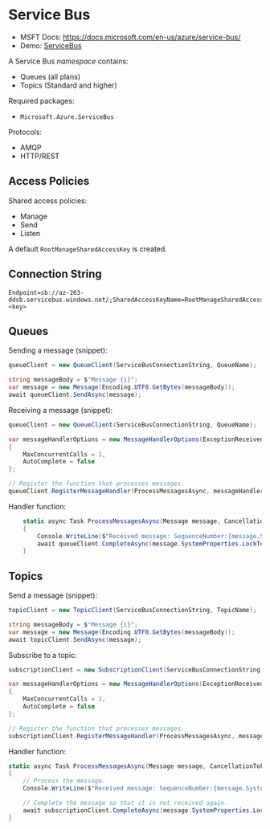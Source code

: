 # Service Bus

* MSFT Docs: https://docs.microsoft.com/en-us/azure/service-bus/
* Demo: [ServiceBus](ServiceBus)

A Service Bus _namespace_ contains:

* Queues (all plans)
* Topics (Standard and higher)

Required packages:

- `Microsoft.Azure.ServiceBus`

Protocols:

- AMQP
- HTTP/REST

## Access Policies

Shared access policies:

- Manage
- Send
- Listen

A default `RootManageSharedAccessKey` is created.

## Connection String

    Endpoint=sb://az-203-ddsb.servicebus.windows.net/;SharedAccessKeyName=RootManageSharedAccessKey;SharedAccessKey=<key>

## Queues

Sending a message (snippet):

```C#
queueClient = new QueueClient(ServiceBusConnectionString, QueueName);

string messageBody = $"Message {i}";
var message = new Message(Encoding.UTF8.GetBytes(messageBody));
await queueClient.SendAsync(message);
```

Receiving a message (snippet):

```C#
queueClient = new QueueClient(ServiceBusConnectionString, QueueName);

var messageHandlerOptions = new MessageHandlerOptions(ExceptionReceivedHandler)
{
    MaxConcurrentCalls = 1,
    AutoComplete = false
};

// Register the function that processes messages.
queueClient.RegisterMessageHandler(ProcessMessagesAsync, messageHandlerOptions);
```

Handler function:

```C#
    static async Task ProcessMessagesAsync(Message message, CancellationToken token)
    {
        Console.WriteLine($"Received message: SequenceNumber:{message.SystemProperties.SequenceNumber} Body:{Encoding.UTF8.GetString(message.Body)}");
        await queueClient.CompleteAsync(message.SystemProperties.LockToken);
    }
```

## Topics

Send a message (snippet):

```C#
topicClient = new TopicClient(ServiceBusConnectionString, TopicName);

string messageBody = $"Message {i}";
var message = new Message(Encoding.UTF8.GetBytes(messageBody));
await topicClient.SendAsync(message);
```

Subscribe to a topic:

```C#
subscriptionClient = new SubscriptionClient(ServiceBusConnectionString, TopicName, SubscriptionName);

var messageHandlerOptions = new MessageHandlerOptions(ExceptionReceivedHandler)
{
    MaxConcurrentCalls = 1,
    AutoComplete = false
};

// Register the function that processes messages.
subscriptionClient.RegisterMessageHandler(ProcessMessagesAsync, messageHandlerOptions);
```

Handler function:

```C#
static async Task ProcessMessagesAsync(Message message, CancellationToken token)
{
    // Process the message.
    Console.WriteLine($"Received message: SequenceNumber:{message.SystemProperties.SequenceNumber} Body:{Encoding.UTF8.GetString(message.Body)}");

    // Complete the message so that it is not received again.
    await subscriptionClient.CompleteAsync(message.SystemProperties.LockToken);
}
```
